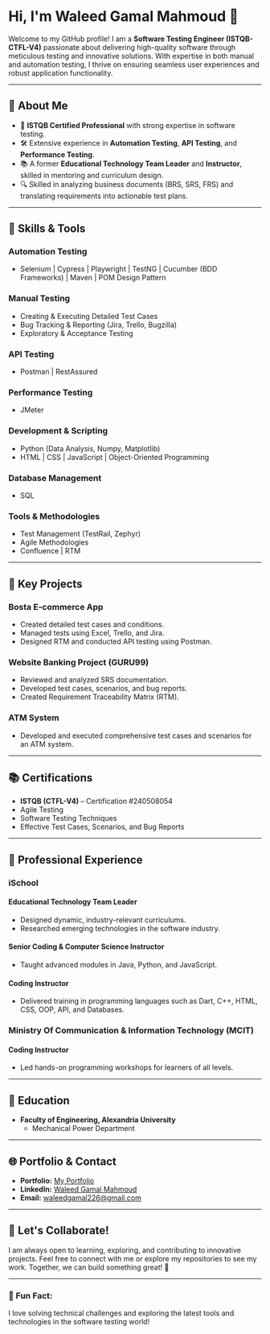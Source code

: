 # Hi, I'm Waleed Gamal Mahmoud 👋

Welcome to my GitHub profile! I am a **Software Testing Engineer (ISTQB-CTFL-V4)** passionate about delivering high-quality software through meticulous testing and innovative solutions. With expertise in both manual and automation testing, I thrive on ensuring seamless user experiences and robust application functionality.

---

## 🚀 About Me

- 🌟 **ISTQB Certified Professional** with strong expertise in software testing.
- 🛠️ Extensive experience in **Automation Testing**, **API Testing**, and **Performance Testing**.
- 📚 A former **Educational Technology Team Leader** and **Instructor**, skilled in mentoring and curriculum design.
- 🔍 Skilled in analyzing business documents (BRS, SRS, FRS) and translating requirements into actionable test plans.

---

## 💼 Skills & Tools

### **Automation Testing**
- Selenium | Cypress | Playwright | TestNG | Cucumber (BDD Frameworks) | Maven | POM Design Pattern

### **Manual Testing**
- Creating & Executing Detailed Test Cases
- Bug Tracking & Reporting (Jira, Trello, Bugzilla)
- Exploratory & Acceptance Testing

### **API Testing**
- Postman | RestAssured

### **Performance Testing**
- JMeter

### **Development & Scripting**
- Python (Data Analysis, Numpy, Matplotlib)
- HTML | CSS | JavaScript | Object-Oriented Programming

### **Database Management**
- SQL

### **Tools & Methodologies**
- Test Management (TestRail, Zephyr)
- Agile Methodologies
- Confluence | RTM

---

## 📂 Key Projects

### **Bosta E-commerce App**
- Created detailed test cases and conditions.
- Managed tests using Excel, Trello, and Jira.
- Designed RTM and conducted API testing using Postman.

### **Website Banking Project (GURU99)**
- Reviewed and analyzed SRS documentation.
- Developed test cases, scenarios, and bug reports.
- Created Requirement Traceability Matrix (RTM).

### **ATM System**
- Developed and executed comprehensive test cases and scenarios for an ATM system.

---

## 📚 Certifications

- **ISTQB (CTFL-V4)** – Certification #240508054
- Agile Testing
- Software Testing Techniques
- Effective Test Cases, Scenarios, and Bug Reports

---

## 🌟 Professional Experience

### **iSchool**  
#### Educational Technology Team Leader
- Designed dynamic, industry-relevant curriculums.
- Researched emerging technologies in the software industry.

#### Senior Coding & Computer Science Instructor
- Taught advanced modules in Java, Python, and JavaScript.

#### Coding Instructor
- Delivered training in programming languages such as Dart, C++, HTML, CSS, OOP, API, and Databases.

### **Ministry Of Communication & Information Technology (MCIT)**  
#### Coding Instructor
- Led hands-on programming workshops for learners of all levels.

---

## 📖 Education

- **Faculty of Engineering, Alexandria University**
  - Mechanical Power Department

---

## 🌐 Portfolio & Contact

- **Portfolio:** [My Portfolio](https://waleedgamalportfolio.netlify.app/)  
- **LinkedIn:** [Waleed Gamal Mahmoud](https://www.linkedin.com/in/waleed-gamal-9224a6172)  
- **Email:** [waleedgamal226@gmail.com](mailto:waleedgamal226@gmail.com)  

---

## 🌱 Let's Collaborate!

I am always open to learning, exploring, and contributing to innovative projects. Feel free to connect with me or explore my repositories to see my work. Together, we can build something great! 🙌

---

### 🌟 Fun Fact:
I love solving technical challenges and exploring the latest tools and technologies in the software testing world!

